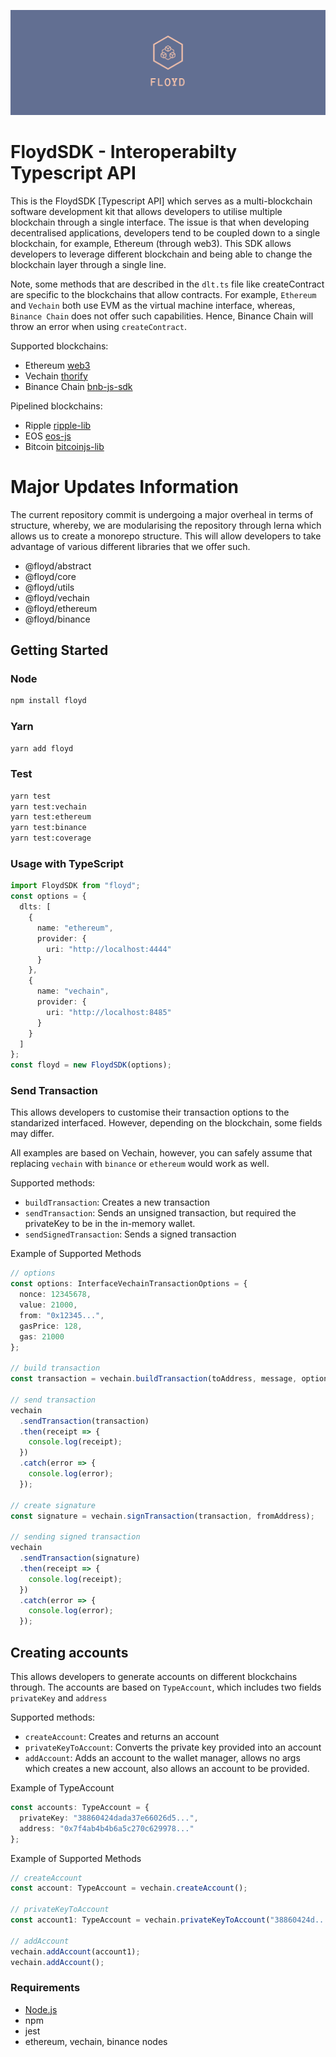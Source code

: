 ![FloydSDK Logo](/floyd.png)

# FloydSDK - Interoperabilty Typescript API

This is the FloydSDK [Typescript API] which serves as a multi-blockchain software development kit that allows developers to utilise multiple blockchain through a single interface. The issue is that when developing decentralised applications, developers tend to be coupled down to a single blockchain, for example, Ethereum (through web3). This SDK allows developers to leverage different blockchain and being able to change the blockchain layer through a single line.

Note, some methods that are described in the `dlt.ts` file like createContract are specific to the blockchains that allow contracts. For example, `Ethereum` and `Vechain` both use EVM as the virtual machine interface, whereas, `Binance Chain` does not offer such capabilities. Hence, Binance Chain will throw an error when using `createContract`.

Supported blockchains:

- Ethereum [web3](https://github.com/ethereum/web3.js)
- Vechain [thorify](https://github.com/vechain/thorify)
- Binance Chain [bnb-js-sdk](https://github.com/binance-chain/javascript-sdk/)

Pipelined blockchains:

- Ripple [ripple-lib](https://github.com/ripple/ripple-lib)
- EOS [eos-js](https://github.com/EOSIO/eosjs)
- Bitcoin [bitcoinjs-lib](https://github.com/bitcoinjs/bitcoinjs-lib)

# Major Updates Information

The current repository commit is undergoing a major overheal in terms of structure, whereby, we are modularising the repository through lerna which allows us to create a monorepo structure. This will allow developers to take advantage of various different libraries that we offer such.

- @floyd/abstract
- @floyd/core
- @floyd/utils
- @floyd/vechain
- @floyd/ethereum
- @floyd/binance

## Getting Started

### Node

```bash
npm install floyd
```

### Yarn

```bash
yarn add floyd
```

### Test

```bash
yarn test
yarn test:vechain
yarn test:ethereum
yarn test:binance
yarn test:coverage
```

### Usage with TypeScript

```typescript
import FloydSDK from "floyd";
const options = {
  dlts: [
    {
      name: "ethereum",
      provider: {
        uri: "http://localhost:4444"
      }
    },
    {
      name: "vechain",
      provider: {
        uri: "http://localhost:8485"
      }
    }
  ]
};
const floyd = new FloydSDK(options);
```

### Send Transaction

This allows developers to customise their transaction options to the standarized interfaced. However, depending on the blockchain, some fields may differ.

All examples are based on Vechain, however, you can safely assume that replacing `vechain` with `binance` or `ethereum` would work as well.

Supported methods:

- `buildTransaction`: Creates a new transaction
- `sendTransaction`: Sends an unsigned transaction, but required the privateKey to be in the in-memory wallet.
- `sendSignedTransaction`: Sends a signed transaction

Example of Supported Methods

```typescript
// options
const options: InterfaceVechainTransactionOptions = {
  nonce: 12345678,
  value: 21000,
  from: "0x12345...",
  gasPrice: 128,
  gas: 21000
};

// build transaction
const transaction = vechain.buildTransaction(toAddress, message, options);

// send transaction
vechain
  .sendTransaction(transaction)
  .then(receipt => {
    console.log(receipt);
  })
  .catch(error => {
    console.log(error);
  });

// create signature
const signature = vechain.signTransaction(transaction, fromAddress);

// sending signed transaction
vechain
  .sendTransaction(signature)
  .then(receipt => {
    console.log(receipt);
  })
  .catch(error => {
    console.log(error);
  });
```

## Creating accounts

This allows developers to generate accounts on different blockchains through. The accounts are based on `TypeAccount`, which includes two fields `privateKey` and `address`

Supported methods:

- `createAccount`: Creates and returns an account
- `privateKeyToAccount`: Converts the private key provided into an account
- `addAccount`: Adds an account to the wallet manager, allows no args which creates a new account, also allows an account to be provided.

Example of TypeAccount

```typescript
const accounts: TypeAccount = {
  privateKey: "38860424dada37e66026d5...",
  address: "0x7f4ab4b4b6a5c270c629978..."
};
```

Example of Supported Methods

```typescript
// createAccount
const account: TypeAccount = vechain.createAccount();

// privateKeyToAccount
const account1: TypeAccount = vechain.privateKeyToAccount("38860424d...");

// addAccount
vechain.addAccount(account1);
vechain.addAccount();
```

### Requirements

- [Node.js](https://nodejs.org)
- npm
- jest
- ethereum, vechain, binance nodes
